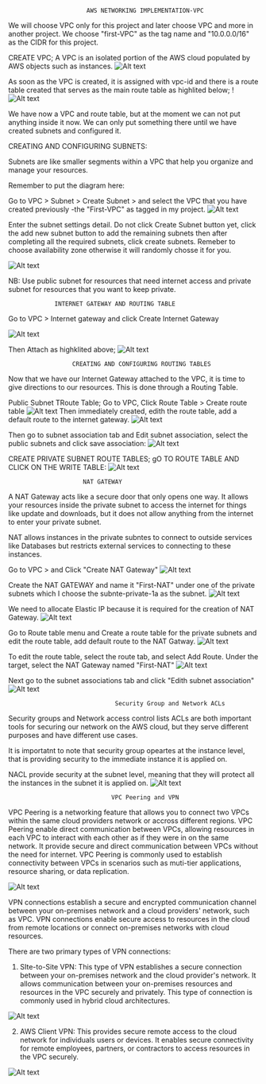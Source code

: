                           AWS NETWORKING IMPLEMENTATION-VPC

We will choose VPC only for this project and later choose VPC and more in another project.
We choose "first-VPC" as the tag name and "10.0.0.0/16" as the CIDR for this project.

CREATE VPC;
A VPC is an isolated portion of the AWS cloud populated by AWS objects such as instances.
![Alt text](image.png)

As soon as the VPC is created, it is assigned with vpc-id and there is a route table created that serves as the main route table as highlited below;
!![Alt text](image-4.png)

We have now a VPC and route table, but at the moment we can not put anything inside it now. We can only put something there until we have created subnets and configured it.

CREATING AND CONFIGURING SUBNETS:

Subnets are like smaller segments within a VPC that help you organize and manage your resources.

Remember to put the diagram here:

Go to VPC > Subnet > Create Subnet > and select the VPC that you have created previously -the "First-VPC" as tagged in my project.
![Alt text](image-5.png)

Enter the subnet settings detail. Do not click Create Subnet button yet, click the add new subnet button to add the remaining subnets then after completing all the required subnets, click create subnets. Remeber to choose availability zone otherwise it will randomly chosse it for you.

![Alt text](image-6.png)

NB: Use public subnet for resources that need internet access and private subnet for resources that you want to keep private.

                 INTERNET GATEWAY AND ROUTING TABLE
Go to VPC > Internet gateway and click Create Internet Gateway

![Alt text](image-7.png)

Then Attach as highklited above;
![Alt text](image-8.png)

                      CREATING AND CONFIGURING ROUTING TABLES
Now that we have our Internet Gateway attached to the VPC, it is time to give directions to our resources. 
This is done through a Routing Table.

Public Subnet TRoute Table;
Go to VPC, Click Route Table > Create route table
![Alt text](image-9.png)
Then immediately created, edith the route table, add a default route to the internet gateway.
![Alt text](image-10.png)

Then go to subnet association tab and Edit subnet association, select the public subnets and click 
save association:
![Alt text](image-11.png)

CREATE PRIVATE SUBNET ROUTE TABLES;
gO TO ROUTE TABLE AND CLICK ON THE WRITE TABLE:
![Alt text](image-12.png)


                         NAT GATEWAY 
A NAT Gateway  acts like a secure door that only opens one way. It allows your resources inside
the private subnet to access the internet for things like update and downloads, but it does not 
allow anything from the internet to enter your private subnet.

NAT allows instances in the private subntes to connect to outside services like Databases but restricts external services to connecting to these instances.

Go to VPC > and Click "Create NAT Gateway"
![Alt text](image-13.png)

Create the NAT GATEWAY and name it "First-NAT" under one of the private subnets which I choose the subnte-private-1a as the subnet.
![Alt text](image-14.png)

We need to allocate Elastic IP because it is required for the creation of NAT Gateway.
![Alt text](image-15.png)

Go to Route table menu  and Create a route table for the private subnets and edit the route table, add default route to the NAT Gatway.
![Alt text](image-16.png)

To edit the route table, select the route tab, and select Add Route. Under the target, select the NAT Gateway named "First-NAT"
![Alt text](image-17.png)

Next go to the subnet associations tab and click "Edith subnet association"
![Alt text](image-18.png)

                                  Security Group and Network ACLs
Security groups and Network access control lists ACLs are both important tools for securing our network on the AWS cloud, but they serve different purposes and have different use cases.

It is importatnt to note that security group opeartes at the instance level, that is providing security to the immediate instance it is applied on. 

NACL provide security at the subnet level, meaning that they will protect all the instances in the subnet it is applied on.
![Alt text](image-20.png)

                                 VPC Peering and VPN
VPC Peering is a networking feature that allows you to connect two VPCs within the same cloud providers network or accross different regions. 
VPC Peering enable direct communication between VPCs, allowing resources in each VPC to interact with each other as if they were in on the 
same network. It provide secure and direct communication between VPCs without the need for internet. VPC Peering is commonly used to establish
connectivity between VPCs in scenarios such as muti-tier applications, resource sharing, or data replication.

![Alt text](image-21.png)

VPN connections establish a secure and encrypted communication channel between your on-premises network and a cloud providers' network, such as VPC. VPN connections enable secure access to resources in the cloud from remote locations or connect on-premises networks with cloud resources.

There are two primary types of VPN connections:
1. SIte-to-Site VPN: This type of VPN establishes a secure connection between your on-premises network and the cloud provider's network. It allows communication between your on-premises resources and resources in the VPC securely and privately. This type of connection is commonly used in hybrid cloud architectures.

![Alt text](image-22.png)

2. AWS Client VPN: This provides secure remote access to the cloud network for individuals users or devices. It enables secure connectivity for remote employees, partners, or contractors to access resources in the VPC securely.

![Alt text](image-23.png)





